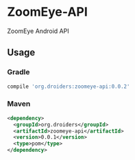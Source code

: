 # ZoomEye-API
ZoomEye Android API  

## Usage
### Gradle

```gradle
compile 'org.droiders:zoomeye-api:0.0.2'
```

### Maven
```xml
<dependency>
  <groupId>org.droiders</groupId>
  <artifactId>zoomeye-api</artifactId>
  <version>0.0.1</version>
  <type>pom</type>
</dependency>
```

